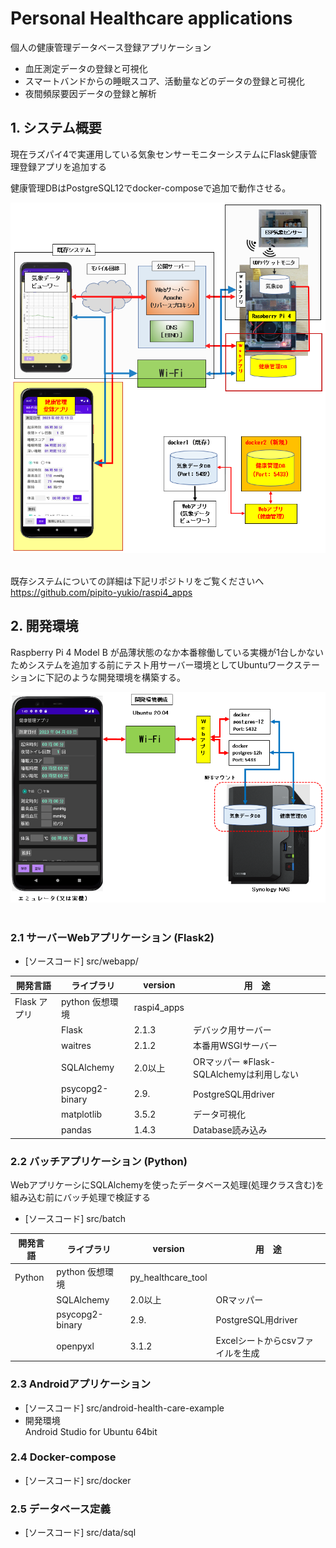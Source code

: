 # Personal Healthcare applications

個人の健康管理データベース登録アプリケーション
+ 血圧測定データの登録と可視化
+ スマートバンドからの睡眠スコア、活動量などのデータの登録と可視化
+ 夜間頻尿要因データの登録と解析

## 1. システム概要

現在ラズパイ4で実運用している気象センサーモニターシステムにFlask健康管理登録アプリを追加する

健康管理DBはPostgreSQL12でdocker-composeで追加で動作させる。

<div>
<img src="images/Raspi4_totalSystemOverView.png">
</div>
<br/>

既存システムについての詳細は下記リポジトリをご覧くださいへ  
https://github.com/pipito-yukio/raspi4_apps

## 2. 開発環境

Raspberry Pi 4 Model B が品薄状態のなか本番稼働している実機が1台しかないためシステムを追加する前にテスト用サーバー環境としてUbuntuワークステーションに下記のような開発環境を構築する。

<div>
<img src="images/DevelopmentEnviroment.png">
</div>
<br/>

### 2.1 サーバーWebアプリケーション (Flask2)

+ [ソースコード] src/webapp/

| 開発言語 | ライブラリ | version  | 用　途 |
|----------|-----------|--|--|
| Flask アプリ | python 仮想環境 | raspi4_apps |
|  | Flask | 2.1.3 | デバック用サーバー |
|  | waitres | 2.1.2 | 本番用WSGIサーバー |
|  | SQLAlchemy | 2.0以上 | ORマッパー ※Flask-SQLAlchemyは利用しない |
|  | psycopg2-binary | 2.9. | PostgreSQL用driver | 
|  | matplotlib | 3.5.2 | データ可視化 |
|  | pandas | 1.4.3 | Database読み込み |


### 2.2 バッチアプリケーション (Python)

WebアプリケーシにSQLAlchemyを使ったデータベース処理(処理クラス含む)を組み込む前にバッチ処理で検証する

+ [ソースコード] src/batch

| 開発言語 | ライブラリ | version  | 用　途 |
|----------|-----------|--|--|
| Python | python 仮想環境 | py_healthcare_tool |
|  | SQLAlchemy | 2.0以上 | ORマッパー |
|  | psycopg2-binary | 2.9. | PostgreSQL用driver | 
|  | openpyxl | 3.1.2| Excelシートからcsvファイルを生成 |
  


### 2.3 Androidアプリケーション

+ [ソースコード] src/android-health-care-example
+ 開発環境  
  Android Studio for Ubuntu 64bit

### 2.4 Docker-compose

+ [ソースコード] src/docker

### 2.5 データベース定義

+ [ソースコード] src/data/sql
